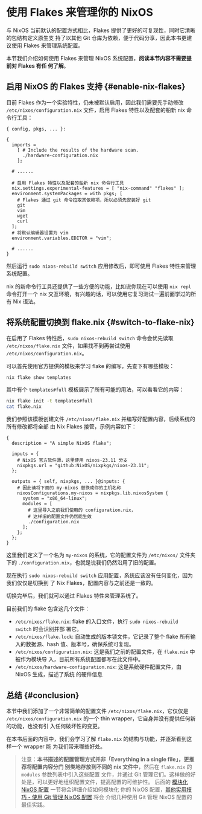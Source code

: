 # 使用 Flakes 来管理你的 NixOS

与 NixOS 当前默认的配置方式相比，Flakes 提供了更好的可复现性，同时它清晰的包结构定义原生支
持了以其他 Git 仓库为依赖，便于代码分享，因此本书更建议使用 Flakes 来管理系统配置。

本节我们介绍如何使用 Flakes 来管理 NixOS 系统配置，**阅读本节内容不需要提前对 Flakes 有任
何了解**。

## 启用 NixOS 的 Flakes 支持 {#enable-nix-flakes}

目前 Flakes 作为一个实验特性，仍未被默认启用，因此我们需要先手动修改
`/etc/nixos/configuration.nix` 文件，启用 Flakes 特性以及配套的船新 nix 命令行工具：

```nix{12,15}
{ config, pkgs, ... }:

{
  imports =
    [ # Include the results of the hardware scan.
      ./hardware-configuration.nix
    ];

  # ......

  # 启用 Flakes 特性以及配套的船新 nix 命令行工具
  nix.settings.experimental-features = [ "nix-command" "flakes" ];
  environment.systemPackages = with pkgs; [
    # Flakes 通过 git 命令拉取其依赖项，所以必须先安装好 git
    git
    vim
    wget
    curl
  ];
  # 将默认编辑器设置为 vim
  environment.variables.EDITOR = "vim";

  # ......
}
```

然后运行 `sudo nixos-rebuild switch` 应用修改后，即可使用 Flakes 特性来管理系统配置。

nix 的新命令行工具还提供了一些方便的功能，比如说你现在可以使用 `nix repl` 命令打开一个 nix
交互环境，有兴趣的话，可以使用它复习测试一遍前面学过的所有 Nix 语法。

## 将系统配置切换到 flake.nix {#switch-to-flake-nix}

在启用了 Flakes 特性后，`sudo nixos-rebuild switch` 命令会优先读取 `/etc/nixos/flake.nix`
文件，如果找不到再尝试使用 `/etc/nixos/configuration.nix`。

可以首先使用官方提供的模板来学习 flake 的编写，先查下有哪些模板：

```bash
nix flake show templates
```

其中有个 `templates#full` 模板展示了所有可能的用法，可以看看它的内容：

```bash
nix flake init -t templates#full
cat flake.nix
```

我们参照该模板创建文件 `/etc/nixos/flake.nix` 并编写好配置内容，后续系统的所有修改都将全部
由 Nix Flakes 接管，示例内容如下：

```nix{16}
{
  description = "A simple NixOS flake";

  inputs = {
    # NixOS 官方软件源，这里使用 nixos-23.11 分支
    nixpkgs.url = "github:NixOS/nixpkgs/nixos-23.11";
  };

  outputs = { self, nixpkgs, ... }@inputs: {
    # 因此请将下面的 my-nixos 替换成你的主机名称
    nixosConfigurations.my-nixos = nixpkgs.lib.nixosSystem {
      system = "x86_64-linux";
      modules = [
        # 这里导入之前我们使用的 configuration.nix，
        # 这样旧的配置文件仍然能生效
        ./configuration.nix
      ];
    };
  };
}
```

这里我们定义了一个名为 `my-nixos` 的系统，它的配置文件为 `/etc/nixos/` 文件夹下的
`./configuration.nix`，也就是说我们仍然沿用了旧的配置。

现在执行 `sudo nixos-rebuild switch` 应用配置，系统应该没有任何变化，因为我们仅仅是切换到
了 Nix Flakes，配置内容与之前还是一致的。

切换完毕后，我们就可以通过 Flakes 特性来管理系统了。

目前我们的 flake 包含这几个文件：

- `/etc/nixos/flake.nix`: flake 的入口文件，执行 `sudo nixos-rebuild switch` 时会识别并部
  署它。
- `/etc/nixos/flake.lock`: 自动生成的版本锁文件，它记录了整个 flake 所有输入的数据源、hash
  值、版本号，确保系统可复现。
- `/etc/nixos/configuration.nix`: 这是我们之前的配置文件，在 `flake.nix` 中被作为模块导
  入，目前所有系统配置都写在此文件中。
- `/etc/nixos/hardware-configuration.nix`: 这是系统硬件配置文件，由 NixOS 生成，描述了系统
  的硬件信息

## 总结 {#conclusion}

本节中我们添加了一个非常简单的配置文件 `/etc/nixos/flake.nix`，它仅仅是
`/etc/nixos/configuration.nix` 的一个 thin wrapper，它自身并没有提供任何新的功能，也没有引
入任何破坏性的变更。

在本书后面的内容中，我们会学习了解 `flake.nix` 的结构与功能，并逐渐看到这样一个 wrapper 能
为我们带来哪些好处。

> 注意：**本书描述的配置管理方式并非「Everything in a single file」，更推荐将配置内容分门
> 别类地存放到不同的 nix 文件中**，然后在 `flake.nix` 的 `modules` 参数列表中引入这些配置
> 文件，并通过 Git 管理它们。这样做的好处是，可以更好地组织配置文件，提高配置的可维护性。
> 后面的 [模块化 NixOS 配置](./modularize-the-configuration.md) 一节将会详细介绍如何模块化
> 你的 NixOS 配置，[其他实用技巧 - 使用 Git 管理 NixOS 配置](./other-useful-tips.md) 将会
> 介绍几种使用 Git 管理 NixOS 配置的最佳实践。

[nix flake - Nix Manual]:
  https://nixos.org/manual/nix/stable/command-ref/new-cli/nix3-flake#flake-inputs
[nixpkgs/flake.nix]: https://github.com/NixOS/nixpkgs/tree/nixos-23.11/flake.nix
[nixpkgs/nixos/lib/eval-config.nix]:
  https://github.com/NixOS/nixpkgs/tree/nixos-23.11/nixos/lib/eval-config.nix
[Module System - Nixpkgs]:
  https://github.com/NixOS/nixpkgs/blob/23.11/doc/module-system/module-system.chapter.md
[nixpkgs/nixos-23.11/lib/modules.nix - _module.args]:
  https://github.com/NixOS/nixpkgs/blob/nixos-23.11/lib/modules.nix#L122-L184
[nixpkgs/nixos-23.11/nixos/doc/manual/development/option-types.section.md#L237-L244]:
  https://github.com/NixOS/nixpkgs/blob/nixos-23.11/nixos/doc/manual/development/option-types.section.md?plain=1#L237-L244
